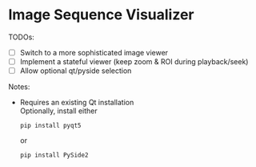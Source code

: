 # Image Sequence Visualizer

TODOs:
* [ ] Switch to a more sophisticated image viewer
* [ ] Implement a stateful viewer (keep zoom & ROI during playback/seek)
* [ ] Allow optional qt/pyside selection

Notes:
* Requires an existing Qt installation  
  Optionally, install either
  ```
  pip install pyqt5
  ```
  or
  ```
  pip install PySide2
  ```
